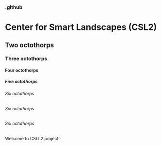 ### .github

# Center for Smart Landscapes (CSL2)

## Two octothorps

### Three octothorps

#### Four octothorps

##### Five octothorps

###### Six octothorps

###### _Six octothorps_

###### *Six octothorps*




Welcome to CSLL2 project!


